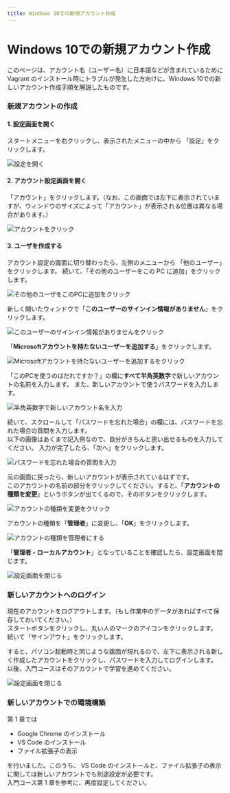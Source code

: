 ```yaml
---
title: Windows 10での新規アカウント作成
---
```


# Windows 10での新規アカウント作成

このページは、アカウント名（ユーザー名）に日本語などが含まれているために Vagrant のインストール時にトラブルが発生した方向けに、Windows 10での新しいアカウント作成手順を解説したものです。

### 新規アカウントの作成

#### 1. 設定画面を開く

スタートメニューを右クリックし、表示されたメニューの中から 「設定」をクリックします。

![設定を開く](./image/win10-adduser-01.png) 

#### 2. アカウント設定画面を開く

「アカウント」をクリックします。（なお、この画面では左下に表示されていますが、ウィンドウのサイズによって「アカウント」が表示される位置は異なる場合があります。）

![アカウントをクリック](./image/win10-adduser-02.png)

#### 3. ユーザを作成する

アカウント設定の画面に切り替わったら、左側のメニューから 「他のユーザー」をクリックします。
続いて、「その他のユーザーをこの PC に追加」をクリックします。

![その他のユーザをこのPCに追加をクリック](./image/win10-adduser-03.png)

新しく開いたウィンドウで「**このユーザーのサインイン情報がありません**」をクリックします。

![このユーザーのサインイン情報がありませんをクリック](./image/win10-adduser-04.png)

「**Microsoftアカウントを持たないユーザーを追加する**」をクリックします。

![Microsoftアカウントを持たないユーザーを追加するをクリック](./image/win10-adduser-05.png)

「このPCを使うのはだれですか？」の欄に**すべて半角英数字**で新しいアカウントの名前を入力します。
また、新しいアカウントで使うパスワードを入力します。

![半角英数字で新しいアカウント名を入力](./image/win10-adduser-06.png)

続いて、スクロールして「パスワードを忘れた場合」の欄には、パスワードを忘れた場合の質問を入力します。<br>
以下の画像はあくまで記入例なので、自分がきちんと思い出せるものを入力してください。
入力が完了したら、「次へ」をクリックします。

![パスワードを忘れた場合の質問を入力](./image/win10-adduser-07.png)

元の画面に戻ったら、新しいアカウントが表示されているはずです。<br>
このアカウントの名前の部分をクリックしてください。すると、「**アカウントの種類を変更**」というボタンが出てくるので、そのボタンをクリックします。

![アカウントの種類を変更をクリック](./image/win10-adduser-08.png)

アカウントの種類を「**管理者**」に変更し、「**OK**」をクリックします。

![アカウントの種類を管理者にする](./image/win10-adduser-09.png)

「**管理者 - ローカルアカウント**」となっていることを確認したら、設定画面を閉じます。

![設定画面を閉じる](./image/win10-adduser-10.png)

### 新しいアカウントへのログイン

現在のアカウントをログアウトします。（もし作業中のデータがあればすべて保存しておいてください。）<br>
スタートボタンをクリックし、丸い人のマークのアイコンをクリックします。<br>
続いて「サインアウト」をクリックします。

すると、パソコン起動時と同じような画面が現れるので、左下に表示される新しく作成したアカウントをクリックし、パスワードを入力してログインします。<br>
以後、入門コースはそのアカウントで学習を進めてください。

![設定画面を閉じる](./image/win10-adduser-11.png)

### 新しいアカウントでの環境構築

第 1 章では

- Google Chrome のインストール
- VS Code のインストール
- ファイル拡張子の表示

を行いました。このうち、 VS Code のインストールと、ファイル拡張子の表示に関しては新しいアカウントでも別途設定が必要です。<br>
入門コース第 1 章を参考に、再度設定してください。